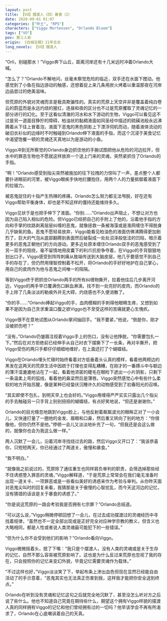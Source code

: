 ```yaml
---
layout: post
title: 【VO】摆渡人（四）暴食（2）
date: 2020-09-01 01:07
categories: ["中土", "RPS"]
characters: ["Viggo Mortensen", "Orlando Bloom"]
tags: ["VO"]
pov: 第三人称
origin: 《白城日报》21年合志
long_novels: 【VO】摆渡人
---
```


“Orli，别碰那水！”Viggo奔下山丘，距离河岸还有十几米远时冲着Orlando大喊。

“怎么了？”Orlando不解地问，丝毫未察觉危险的临近，双手还在水面下搅动。他感觉到了小鱼在指边游动的触感，还想着捉上来几条用炭火烤着以重温那夜在河岸边品尝过的绝美滋味。

但荒原的外貌对灵魂而言是极具欺骗性的。真实的荒原上天空并非是覆盖着纯白卷云的蔚蓝而是永远灼烧的猩红，连昼和夜的区分也不过是荒原攫取了灵魂记忆的一部分进行的幻化。至于这看似清澈的河水和水下游动的生物，Viggo可以看见这不过是另一道面目狰狞的障碍，柏油状的黏稠液面如同圣经中描述的硫磺池般永远沸腾着从下往上冒着泡，液面下恶鬼的黑色阴影上下漂浮伺机而动，随着液体流动的破旧衣衫似的边缘时不时触碰到Orlando伸下液面的手指，而这个沉浸于美食记忆中渴望饱餐一顿的灵魂还天真地以为是游动的小鱼。

Viggo冲到无所察觉的Orlando身边抓住他的手腕试图把他从危险的河边拉开，但水中的罪恶生物也不愿就这样放弃一个送上门来的灵魂，突然紧抓住了Orlando的手指。

“啊！”Orlando感受到指尖突然被施加的往下拉拽的力惊叫了一声，差点整个人都要扑进眼前的河里，被Viggo眼疾手快地拦腰抱住，用两个人的力量抵御着液面下的拉锯力。

被恶鬼捉住的十指产生热辣的疼痛，Orlando怎么努力都无法甩脱，好在还有Viggo帮助平衡身体，却也是不知这样的僵持还能维持多久。

Viggo见状于是也把手伸下了液面。“你别……”Orlando出声阻止，不想让对方也因为自己陷入相似的危险。但Viggo已经把自己的手附上了他的，沿着他手指的方向和手掌的纹路剥离层层纠缠的恶鬼，就像拯救一条被海藻或是渔网缠住不得脱身几乎缺氧的鱼。恶鬼不愿轻易放弃，Viggo能看见柏油色的液面仿佛沸腾得更加剧烈了，巨大的气泡从底部翻腾到表面然后破裂成一处处沼泽般低洼的凹陷，暗示着更多的恶鬼正朝他们的方向游动。更多近处原本缠住Orlando双手的恶鬼感受到了另一双手的阻挠，毫不留情地用皮囊下的利爪抗拒争夺着，在Viggo的手背狠狠地划出口子。Viggo感受到阵阵刺痛从肢端传送到大脑皮层，他几乎要感觉不到自己手的存在了，但仍然用理智控制着不松开，将Orlando的手好好地护在自己掌心，用自己的皮肉作为他与恶鬼之间唯一的阻隔。

等到Viggo终于把抓住Orlando两手的所有纠缠物撕开，拉着他往后几步离开河边，Viggo的两手早已覆满伤口鲜血淋漓，找不到一处完好的皮肉，而Orlando的手上除了几条淡淡的勒痕外并无大碍，灼烧感也不久便消散了。

“你的手……”Orlando捧起Viggo的手，血肉模糊的手刺得他眼睛生疼，又想到如果不是因为自己贪求重温口腹之欲Viggo也不至受这样的苦痛就更心生愧疚。

Viggo很不在意地试图从Orlando掌间抽回手。“我不要紧，”他说，“倒是你，刚才没被抓伤吧？”

“没有，”Orlando仍皱眉注视着Viggo手上的伤口，没有让他挣脱，“你需要包扎一下。”然后在对方拒绝前已经伸手从自己衬衣下摆撕下了一长条，再对半撕开，把Viggo受伤的两只手都仔仔细细地缠好，在上面还打了个蝴蝶结。

Viggo在Orlando埋头忙碌时始终看着对方低垂着头认真的模样，看着他两颊边的黑发在这两天的荒原生活中因疏于打理也变得乱糟糟，在刚才的一番搏斗中与额边的薄汗湿漉漉地沾在了一起，看着他浓密的睫毛在眼睑下遮出一小片阴影，只剩下一条温柔上弯的弧线，看着他的鼻梁然后是薄唇。Viggo突然感觉心中有些什么柔软的地方开始苏醒，像是某种已经蛰伏沉睡许久的动物感受到了初春阳光的召唤。

“其实即使不包扎，到明天早上也会好的。”Viggo用缠得严严实实只露出几个指尖的手去触碰另一只手背上别别扭扭的蝴蝶结，有点好笑地说，“但还是谢谢你。”

Orlando的目光倏忽地跳到Viggo脸上，与他反射着粼粼波光的眼眸正对了一小会儿，又快速打量了一圈他的金发、眉眼和口鼻，然后重又转向了别的地方：“你很像他，但你仍然不是他。”停顿一会儿又淡淡地补充了一句，“但我还是会这么做的，就像你也会为我这么做一样。”

两人沉默了一会儿，沿着河岸寻找绕过去的路，然后Viggo又开口了：“我该恭喜你，只短短两天，你已经通过了两道关，傲慢和暴食。”

“我不明白。”

“就像我之前说过的，荒原除了通往重生也同样肩负审判的职责，会筛选掉那些经不住诱惑堕入罪恶的灵魂，”Viggo解释道，“于是荒原上常常会在我们毫无准备时出现一道关卡、一项罪恶或是一些看似美好的诱惑来作为考验与审判。从你昨天面对恶鬼尖叫时的回复来看，我猜那是关于傲慢的心智扰乱，而今天这河边的记忆，没有猜错的话该是关于暴食的诱惑了。”

“你是说这荒原的一路会考验我是否拥有七宗罪？”Orlando总结道。

“可以这么说，”Viggo稍微停顿回想了一会儿，在过去成功摆渡过的灵魂经历中寻找着规律，“虽然也不一定全部出现或是正好完全对应神学宗教的教义，但含义也大略相同，都是人性或者说人类灵魂最可能犯下的一些错误。”

“但为什么你不会受到他们的影响？”Orlando看向Viggo。

Viggo微微摇着头，抿了下嘴：“我只是个摆渡人，没有人类的灵魂或是关于生存的记忆，自然不那么容易被荒原影响了。这也是为什么反过来荒原也忽视了我的存在，只会按照你的记忆来变幻外貌，毕竟记忆需要灵魂作为载体。”

“不过这样也好，”Viggo淡淡笑了下，举起布条上渗出血色但现在显然已经能自由活动了的手示意着，“恶鬼其实也无法真正伤害到我，这样我才能把你安全送到终点。”

Orlando在听到没有灵魂和记忆这句之后就完全地沉默了，甚至没怎么听对方之后说了些什么。他也不知道自己究竟在期待些什么，期望这个拥有Viggo样貌的摆渡人真的同样拥有Viggo的记忆和他们曾经拥有过的一切吗？他早该学会不再有所渴求了，Orlando在心底嘲讽着自己的天真。
